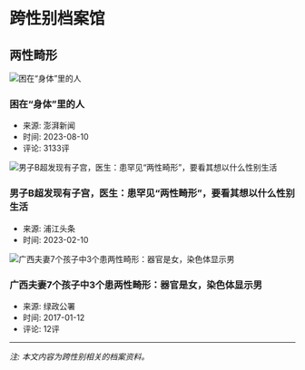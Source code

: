 # 跨性别档案馆

## 两性畸形

![困在“身体”里的人](https://imagecloud.thepaper.cn/thepaper/image/264/816/265.jpg?x-oss-process=image/resize,w_332)

### 困在“身体”里的人
- 来源: 澎湃新闻
- 时间: 2023-08-10
- 评论: 3133评

![男子B超发现有子宫，医生：患罕见“两性畸形”，要看其想以什么性别生活](https://imagecloud.thepaper.cn/thepaper/image/237/899/323.jpg?x-oss-process=image/resize,w_332)

### 男子B超发现有子宫，医生：患罕见“两性畸形”，要看其想以什么性别生活
- 来源: 浦江头条
- 时间: 2023-02-10

![广西夫妻7个孩子中3个患两性畸形：器官是女，染色体显示男](https://image.thepaper.cn/image/5/410/595.jpg?x-oss-process=image/resize,w_332)

### 广西夫妻7个孩子中3个患两性畸形：器官是女，染色体显示男
- 来源: 绿政公署
- 时间: 2017-01-12
- 评论: 12评

--- 

*注: 本文内容为跨性别相关的档案资料。*